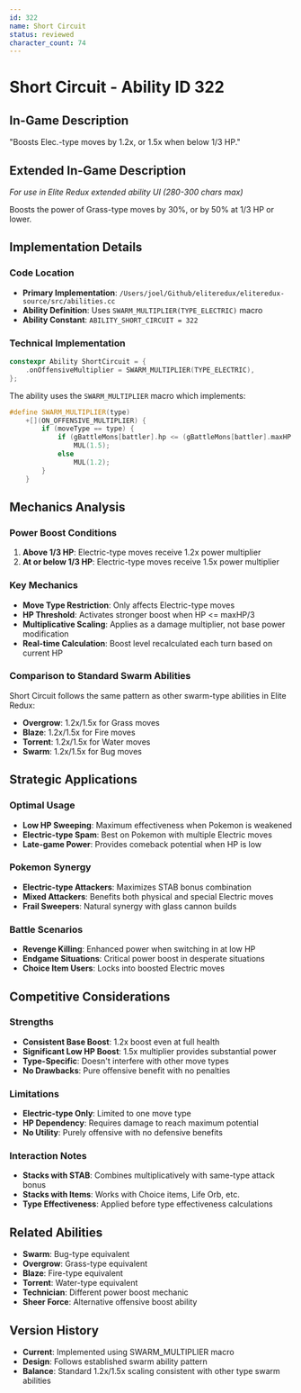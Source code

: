 ```yaml
---
id: 322
name: Short Circuit
status: reviewed
character_count: 74
---
```


# Short Circuit - Ability ID 322

## In-Game Description
"Boosts Elec.-type moves by 1.2x, or 1.5x when below 1/3 HP."

## Extended In-Game Description
*For use in Elite Redux extended ability UI (280-300 chars max)*

Boosts the power of Grass-type moves by 30%, or by 50% at 1/3 HP or lower.

## Implementation Details

### Code Location
- **Primary Implementation**: `/Users/joel/Github/eliteredux/eliteredux-source/src/abilities.cc`
- **Ability Definition**: Uses `SWARM_MULTIPLIER(TYPE_ELECTRIC)` macro
- **Ability Constant**: `ABILITY_SHORT_CIRCUIT = 322`

### Technical Implementation
```cpp
constexpr Ability ShortCircuit = {
    .onOffensiveMultiplier = SWARM_MULTIPLIER(TYPE_ELECTRIC),
};
```

The ability uses the `SWARM_MULTIPLIER` macro which implements:
```cpp
#define SWARM_MULTIPLIER(type)                                               \
    +[](ON_OFFENSIVE_MULTIPLIER) {                                           \
        if (moveType == type) {                                              \
            if (gBattleMons[battler].hp <= (gBattleMons[battler].maxHP / 3)) \
                MUL(1.5);                                                    \
            else                                                             \
                MUL(1.2);                                                    \
        }                                                                    \
    }
```

## Mechanics Analysis

### Power Boost Conditions
1. **Above 1/3 HP**: Electric-type moves receive 1.2x power multiplier
2. **At or below 1/3 HP**: Electric-type moves receive 1.5x power multiplier

### Key Mechanics
- **Move Type Restriction**: Only affects Electric-type moves
- **HP Threshold**: Activates stronger boost when HP <= maxHP/3
- **Multiplicative Scaling**: Applies as a damage multiplier, not base power modification
- **Real-time Calculation**: Boost level recalculated each turn based on current HP

### Comparison to Standard Swarm Abilities
Short Circuit follows the same pattern as other swarm-type abilities in Elite Redux:
- **Overgrow**: 1.2x/1.5x for Grass moves
- **Blaze**: 1.2x/1.5x for Fire moves  
- **Torrent**: 1.2x/1.5x for Water moves
- **Swarm**: 1.2x/1.5x for Bug moves

## Strategic Applications

### Optimal Usage
- **Low HP Sweeping**: Maximum effectiveness when Pokemon is weakened
- **Electric-type Spam**: Best on Pokemon with multiple Electric moves
- **Late-game Power**: Provides comeback potential when HP is low

### Pokemon Synergy
- **Electric-type Attackers**: Maximizes STAB bonus combination
- **Mixed Attackers**: Benefits both physical and special Electric moves
- **Frail Sweepers**: Natural synergy with glass cannon builds

### Battle Scenarios
- **Revenge Killing**: Enhanced power when switching in at low HP
- **Endgame Situations**: Critical power boost in desperate situations
- **Choice Item Users**: Locks into boosted Electric moves

## Competitive Considerations

### Strengths
- **Consistent Base Boost**: 1.2x boost even at full health
- **Significant Low HP Boost**: 1.5x multiplier provides substantial power
- **Type-Specific**: Doesn't interfere with other move types
- **No Drawbacks**: Pure offensive benefit with no penalties

### Limitations
- **Electric-type Only**: Limited to one move type
- **HP Dependency**: Requires damage to reach maximum potential
- **No Utility**: Purely offensive with no defensive benefits

### Interaction Notes
- **Stacks with STAB**: Combines multiplicatively with same-type attack bonus
- **Stacks with Items**: Works with Choice items, Life Orb, etc.
- **Type Effectiveness**: Applied before type effectiveness calculations

## Related Abilities
- **Swarm**: Bug-type equivalent 
- **Overgrow**: Grass-type equivalent
- **Blaze**: Fire-type equivalent
- **Torrent**: Water-type equivalent
- **Technician**: Different power boost mechanic
- **Sheer Force**: Alternative offensive boost ability

## Version History
- **Current**: Implemented using SWARM_MULTIPLIER macro
- **Design**: Follows established swarm ability pattern
- **Balance**: Standard 1.2x/1.5x scaling consistent with other type swarm abilities